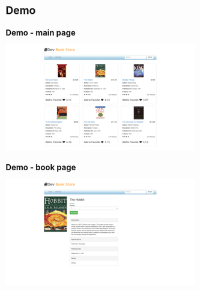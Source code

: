 
# Demo

## Demo - main page
![Alt text](https://github.com/anton-mazurko/dev-books/blob/master/public/demo-main.png "Demo - main page")

## Demo - book page
![Alt text](https://github.com/anton-mazurko/dev-books/blob/master/public/demo-book.png "Demo - note page")
